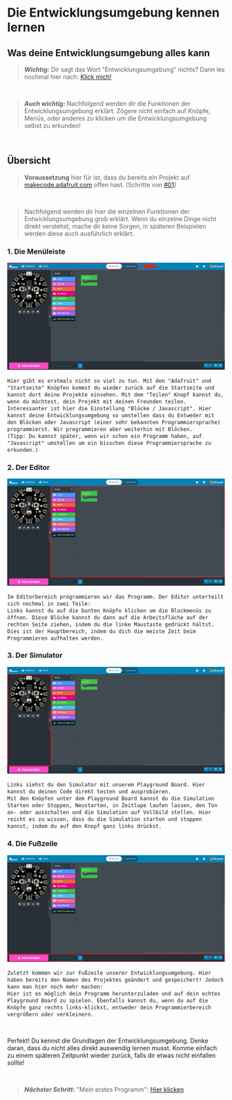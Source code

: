 # Die Entwicklungsumgebung kennen lernen

## Was deine Entwicklungsumgebung alles kann

> **_Wichtig:_** Dir sagt das Wort "Entwicklungsumgebung" nichts? Dann les nochmal hier nach: [Klick mich!](./01%20Mein%20erstes%20Projekt.pdf#1.%20Was%20ist%20eine%20Entwicklungsumgebung?)

</br>

> **_Auch wichtig:_** Nachfolgend werden dir die Funktionen der Entwicklungsumgebung erklärt. Zögere nicht einfach auf Knöpfe, Menüs, oder anderes zu klicken um die Entwicklungsumgebung selbst zu erkunden!

</br>

## Übersicht

> **Voraussetzung** hier für ist, dass du bereits ein Projekt auf [makecode.adafruit.com](https://makecode.adafruit.com/#) offen hast. (Schritte von [#01](./01%20Mein%20erstes%20Projekt.pdf))

</br>

> Nachfolgend werden dir hier die einzelnen Funktionen der Entwicklungsumgebung grob erklärt. Wenn du einzelne Dinge nicht direkt verstehst, mache dir keine Sorgen, in späteren Beispielen werden diese auch ausführlich erklärt.

### 1. Die Menüleiste

![Projekt_Navbar](./images/makecode_project_taskbar.png)

    Hier gibt es erstmals nicht so viel zu tun. Mit den "Adafruit" und "Startseite" Knöpfen kommst du wieder zurück auf die Startseite und kannst dort deine Projekte einsehen. Mit dem "Teilen" Knopf kannst du, wenn du möchtest, dein Projekt mit deinen Freunden teilen.
    Interessanter ist hier die Einstellung "Blöcke / Javascript". Hier kannst deine Entwicklungsumgebung so umstellen dass du Entweder mit den Blöcken oder Javascript (einer sehr bekannten Programmiersprache) programmierst. Wir programmieren aber weiterhin mit Blöcken.
    (Tipp: Du kannst später, wenn wir schon ein Programm haben, auf "Javascript" umstellen um ein bisschen diese Programmiersprache zu erkunden.)

### 2. Der Editor

![Project_Editor](./images/makecode_project_editor.png)

    Im Editorbereich programmieren wir das Programm. Der Editor unterteilt sich nochmal in zwei Teile:
    Links kannst du auf die bunten Knöpfe klicken um die Blockmenüs zu öffnen. Diese Blöcke kannst du dann auf die Arbeitsfläche auf der rechten Seite ziehen, indem du die linke Maustaste gedrückt hältst.
    Dies ist der Hauptbereich, indem du dich die meiste Zeit beim Programmieren aufhalten werden.

### 3. Der Simulator

![Project_Simulator](./images/makecode_project_simulator.png)

    Links siehst du den Simulator mit unserem Playground Board. Hier kannst du deinen Code direkt testen und ausprobieren.
    Mit den Knöpfen unter dem Playground Board kannst du die Simulation Starten oder Stoppen, Neustarten, in Zeitlupe laufen lassen, den Ton an- oder ausschalten und die Simulation auf Vollbild stellen. Hier reicht es zu wissen, dass du die Simulation starten und stoppen kannst, indem du auf den Knopf ganz links drückst.

### 4. Die Fußzeile

![Project_Footer](./images/makecode_project_fusszeile.png)

    Zuletzt kommen wir zur Fußzeile unserer Entwicklungsumgebung. Hier haben bereits den Namen des Projektes geändert und gespeichert! Jedoch kann man hier noch mehr machen:
    Hier ist es möglich dein Programm herunterzuladen und auf dein echtes Playground Board zu spielen. Ebenfalls kannst du, wenn du auf die Knöpfe ganz rechts links-klickst, entweder dein Programmierbereich vergrößern oder verkleinern.

</br>

Perfekt! Du kennst die Grundlagen der Entwicklungsumgebung. Denke daran, dass du nicht alles direkt auswendig lernen musst. Komme einfach zu einem späteren Zeitpunkt wieder zurück, falls dir etwas nicht einfallen sollte!

</br>

> **_Nächster Schritt:_** "Mein erstes Programm": [Hier klicken](./03%20Mein%20erstes%20Programm.pdf)
